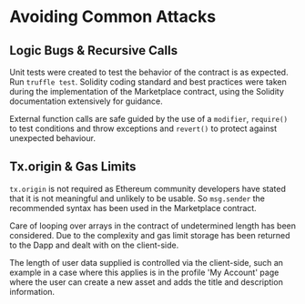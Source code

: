 # Avoiding Common Attacks

## Logic Bugs & Recursive Calls

Unit tests were created to test the behavior of the contract is as expected. Run `truffle test`. Solidity coding standard and best practices were taken during the implementation of the Marketplace contract, using the Solidity documentation extensively for guidance.

External function calls are safe guided by the use of a `modifier`, `require()` to test conditions and throw exceptions and `revert()` to protect against unexpected behaviour. 

## Tx.origin & Gas Limits

`tx.origin` is not required as Ethereum community developers have stated that it is not meaningful and unlikely to be usable. So `msg.sender` the recommended syntax has been used in the Marketplace contract.

Care of looping over arrays in the contract of undetermined length has been considered. Due to the complexity and gas limit storage has been returned to the Dapp and dealt with on the client-side. 

The length of user data supplied is controlled via the client-side, such an example in a case where this applies is in the profile 'My Account' page where the user can create a new asset and adds the title and description information. 